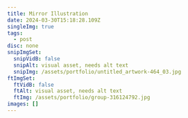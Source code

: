 ```yaml
---
title: Mirror Illustration
date: 2024-03-30T15:18:28.109Z
singleImg: true
tags:
  - post
disc: none
snipImgSet:
  snipVidB: false
  snipAlt: visual asset, needs alt text
  snipImg: /assets/portfolio/untitled_artwork-464_03.jpg
ftImgSet:
  ftVidB: false
  ftAlt: visual asset, needs alt text
  ftImg: /assets/portfolio/group-316124792.jpg
images: []
---
```

